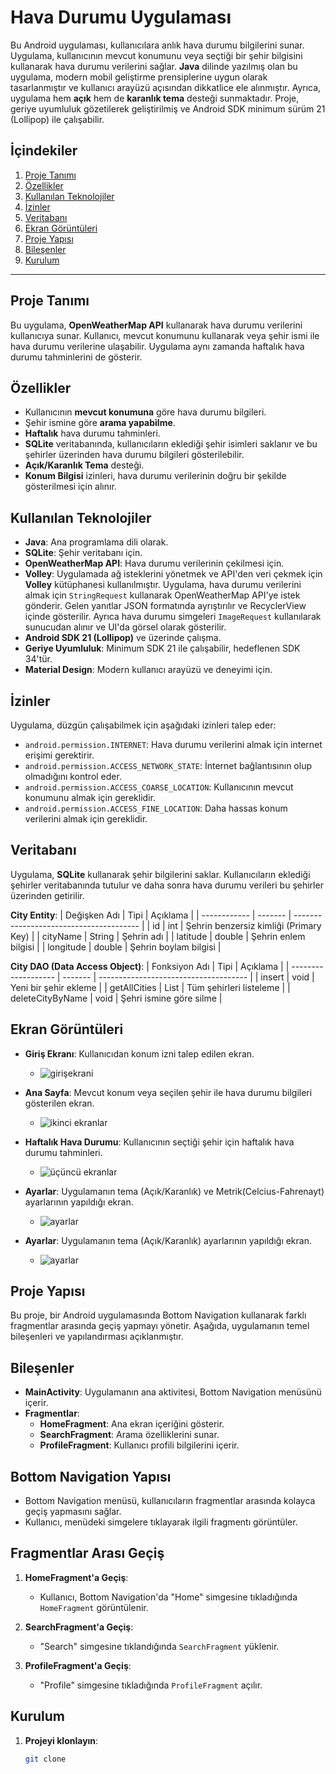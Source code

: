 # Hava Durumu Uygulaması

Bu Android uygulaması, kullanıcılara anlık hava durumu bilgilerini sunar. Uygulama, kullanıcının mevcut konumunu veya seçtiği bir şehir bilgisini kullanarak hava durumu verilerini sağlar. **Java** dilinde yazılmış olan bu uygulama, modern mobil geliştirme prensiplerine uygun olarak tasarlanmıştır ve kullanıcı arayüzü açısından dikkatlice ele alınmıştır. Ayrıca, uygulama hem **açık** hem de **karanlık tema** desteği sunmaktadır. Proje, geriye uyumluluk gözetilerek geliştirilmiş ve Android SDK minimum sürüm 21 (Lollipop) ile çalışabilir.

## İçindekiler
1. [Proje Tanımı](#proje-tanımı)
2. [Özellikler](#özellikler)
3. [Kullanılan Teknolojiler](#kullanılan-teknolojiler)
4. [İzinler](#izinler)
5. [Veritabanı](#veritabanı)
6. [Ekran Görüntüleri](#ekran-görüntüleri)
7. [Proje Yapısı](#proje-yapisi)
8. [Bileşenler](#bilesenler)
9. [Kurulum](#kurulum)

---

## Proje Tanımı
Bu uygulama, **OpenWeatherMap API** kullanarak hava durumu verilerini kullanıcıya sunar. Kullanıcı, mevcut konumunu kullanarak veya şehir ismi ile hava durumu verilerine ulaşabilir. Uygulama aynı zamanda haftalık hava durumu tahminlerini de gösterir.

## Özellikler
- Kullanıcının **mevcut konumuna** göre hava durumu bilgileri.
- Şehir ismine göre **arama yapabilme**.
- **Haftalık** hava durumu tahminleri.
- **SQLite** veritabanında, kullanıcıların eklediği şehir isimleri saklanır ve bu şehirler üzerinden hava durumu bilgileri gösterilebilir.
- **Açık/Karanlık Tema** desteği.
- **Konum Bilgisi** izinleri, hava durumu verilerinin doğru bir şekilde gösterilmesi için alınır.

## Kullanılan Teknolojiler
- **Java**: Ana programlama dili olarak.
- **SQLite**: Şehir veritabanı için.
- **OpenWeatherMap API**: Hava durumu verilerinin çekilmesi için.
- **Volley**: Uygulamada ağ isteklerini yönetmek ve API'den veri çekmek için **Volley** kütüphanesi kullanılmıştır. Uygulama, hava durumu verilerini almak için `StringRequest` kullanarak OpenWeatherMap API'ye istek gönderir. Gelen yanıtlar JSON formatında ayrıştırılır ve RecyclerView içinde gösterilir. Ayrıca hava durumu simgeleri `ImageRequest` kullanılarak sunucudan alınır ve UI'da görsel olarak gösterilir.
- **Android SDK 21 (Lollipop)** ve üzerinde çalışma.
- **Geriye Uyumluluk**: Minimum SDK 21 ile çalışabilir, hedeflenen SDK 34'tür.
- **Material Design**: Modern kullanıcı arayüzü ve deneyimi için.

## İzinler
Uygulama, düzgün çalışabilmek için aşağıdaki izinleri talep eder:
- `android.permission.INTERNET`: Hava durumu verilerini almak için internet erişimi gerektirir.
- `android.permission.ACCESS_NETWORK_STATE`: İnternet bağlantısının olup olmadığını kontrol eder.
- `android.permission.ACCESS_COARSE_LOCATION`: Kullanıcının mevcut konumunu almak için gereklidir.
- `android.permission.ACCESS_FINE_LOCATION`: Daha hassas konum verilerini almak için gereklidir.

## Veritabanı
Uygulama, **SQLite** kullanarak şehir bilgilerini saklar. Kullanıcıların eklediği şehirler veritabanında tutulur ve daha sonra hava durumu verileri bu şehirler üzerinden getirilir.

**City Entity**:
| Değişken Adı | Tipi    | Açıklama                                |
| ------------ | ------- | --------------------------------------- |
| id           | int     | Şehrin benzersiz kimliği (Primary Key)   |
| cityName     | String  | Şehrin adı                              |
| latitude     | double  | Şehrin enlem bilgisi                    |
| longitude    | double  | Şehrin boylam bilgisi                   |

**City DAO (Data Access Object)**:
| Fonksiyon Adı       | Tipi    | Açıklama                              |
| ------------------- | ------- | ------------------------------------- |
| insert              | void    | Yeni bir şehir ekleme                 |
| getAllCities        | List    | Tüm şehirleri listeleme               |
| deleteCityByName    | void    | Şehri ismine göre silme               |

## Ekran Görüntüleri
- **Giriş Ekranı**: Kullanıcıdan konum izni talep edilen ekran.
  - ![girişekrani](https://github.com/user-attachments/assets/4036656b-2f82-4296-83d7-5ace18752ae3)
  
- **Ana Sayfa**: Mevcut konum veya seçilen şehir ile hava durumu bilgileri gösterilen ekran.
  - ![ikinci ekranlar](https://github.com/user-attachments/assets/298133e5-6e41-4120-911c-e45e4176f1e8)

- **Haftalık Hava Durumu**: Kullanıcının seçtiği şehir için haftalık hava durumu tahminleri.
  - ![üçüncü ekranlar](https://github.com/user-attachments/assets/efcff496-a0fd-4624-b537-551a828b26a5)
  
- **Ayarlar**: Uygulamanın tema (Açık/Karanlık) ve Metrik(Celcius-Fahrenayt) ayarlarının yapıldığı ekran.
  - ![ayarlar](https://github.com/user-attachments/assets/73c766c8-a286-4b96-91f7-5baae7198475)
    
- **Ayarlar**: Uygulamanın tema (Açık/Karanlık) ayarlarının yapıldığı ekran.
  - ![ayarlar](https://github.com/user-attachments/assets/73c766c8-a286-4b96-91f7-5baae7198475)

## Proje Yapısı

Bu proje, bir Android uygulamasında Bottom Navigation kullanarak farklı fragmentlar arasında geçiş yapmayı yönetir. Aşağıda, uygulamanın temel bileşenleri ve yapılandırması açıklanmıştır.

## Bileşenler

- **MainActivity**: Uygulamanın ana aktivitesi, Bottom Navigation menüsünü içerir.
- **Fragmentlar**: 
  - **HomeFragment**: Ana ekran içeriğini gösterir.
  - **SearchFragment**: Arama özelliklerini sunar.
  - **ProfileFragment**: Kullanıcı profili bilgilerini içerir.

## Bottom Navigation Yapısı

- Bottom Navigation menüsü, kullanıcıların fragmentlar arasında kolayca geçiş yapmasını sağlar.
- Kullanıcı, menüdeki simgelere tıklayarak ilgili fragmentı görüntüler.

## Fragmentlar Arası Geçiş

1. **HomeFragment'a Geçiş**:
   - Kullanıcı, Bottom Navigation'da "Home" simgesine tıkladığında `HomeFragment` görüntülenir.
   
2. **SearchFragment'a Geçiş**:
   - "Search" simgesine tıklandığında `SearchFragment` yüklenir.
   
3. **ProfileFragment'a Geçiş**:
   - "Profile" simgesine tıkladığında `ProfileFragment` açılır.


## Kurulum
1. **Projeyi klonlayın**:
   ```bash
   git clone 
